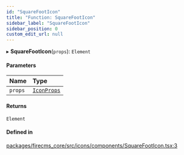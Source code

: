```yaml
---
id: "SquareFootIcon"
title: "Function: SquareFootIcon"
sidebar_label: "SquareFootIcon"
sidebar_position: 0
custom_edit_url: null
---
```


▸ **SquareFootIcon**(`props`): `Element`

#### Parameters

| Name | Type |
| :------ | :------ |
| `props` | [`IconProps`](../types/IconProps.md) |

#### Returns

`Element`

#### Defined in

[packages/firecms_core/src/icons/components/SquareFootIcon.tsx:3](https://github.com/FireCMSco/firecms/blob/d45f3739/packages/firecms_core/src/icons/components/SquareFootIcon.tsx#L3)
